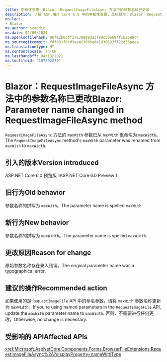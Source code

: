 ```yaml
---
title: 中断性变更：Blazor：RequestImageFileAsync 方法中的参数名称已更改
description: 了解 ASP.NET Core 6.0 中的中断性变更，其标题为：Blazor：RequestImageFileAsync 方法中的参数名称已更改
no-loc:
- Blazor
ms.author: scaddie
ms.date: 02/09/2021
ms.openlocfilehash: 06fe2b0cff17630e09da3f80c506684f1b26e9d4
ms.sourcegitcommit: fdfa01f6cd3aa4c36b6e8a1830693ff22d35aeea
ms.translationtype: HT
ms.contentlocale: zh-CN
ms.lasthandoff: 04/13/2021
ms.locfileid: "107292270"
---
```

# <a name="blazor-parameter-name-changed-in-requestimagefileasync-method"></a><span data-ttu-id="8af97-103">Blazor：RequestImageFileAsync 方法中的参数名称已更改</span><span class="sxs-lookup"><span data-stu-id="8af97-103">Blazor: Parameter name changed in RequestImageFileAsync method</span></span>

<span data-ttu-id="8af97-104">`RequestImageFileAsync` 方法的 `maxWith` 参数已从 `maxWith` 重命名为 `maxWidth`。</span><span class="sxs-lookup"><span data-stu-id="8af97-104">The `RequestImageFileAsync` method's `maxWith` parameter was renamed from `maxWith` to `maxWidth`.</span></span>

## <a name="version-introduced"></a><span data-ttu-id="8af97-105">引入的版本</span><span class="sxs-lookup"><span data-stu-id="8af97-105">Version introduced</span></span>

<span data-ttu-id="8af97-106">ASP.NET Core 6.0 预览版 1</span><span class="sxs-lookup"><span data-stu-id="8af97-106">ASP.NET Core 6.0 Preview 1</span></span>

## <a name="old-behavior"></a><span data-ttu-id="8af97-107">旧行为</span><span class="sxs-lookup"><span data-stu-id="8af97-107">Old behavior</span></span>

<span data-ttu-id="8af97-108">参数名称的拼写为 `maxWith`。</span><span class="sxs-lookup"><span data-stu-id="8af97-108">The parameter name is spelled `maxWith`.</span></span>

## <a name="new-behavior"></a><span data-ttu-id="8af97-109">新行为</span><span class="sxs-lookup"><span data-stu-id="8af97-109">New behavior</span></span>

<span data-ttu-id="8af97-110">参数名称的拼写为 `maxWidth`。</span><span class="sxs-lookup"><span data-stu-id="8af97-110">The parameter name is spelled `maxWidth`.</span></span>

## <a name="reason-for-change"></a><span data-ttu-id="8af97-111">更改原因</span><span class="sxs-lookup"><span data-stu-id="8af97-111">Reason for change</span></span>

<span data-ttu-id="8af97-112">原始参数名称存在录入错误。</span><span class="sxs-lookup"><span data-stu-id="8af97-112">The original parameter name was a typographical error.</span></span>

## <a name="recommended-action"></a><span data-ttu-id="8af97-113">建议的操作</span><span class="sxs-lookup"><span data-stu-id="8af97-113">Recommended action</span></span>

<span data-ttu-id="8af97-114">如果使用的是 `RequestImageFile` API 中的命名参数，请将 `maxWith` 参数名称更新为 `maxWidth`。</span><span class="sxs-lookup"><span data-stu-id="8af97-114">If you're using named parameters in the `RequestImageFile` API, update the `maxWith` parameter name to `maxWidth`.</span></span> <span data-ttu-id="8af97-115">否则，不需要进行任何更改。</span><span class="sxs-lookup"><span data-stu-id="8af97-115">Otherwise, no change is necessary.</span></span>

## <a name="affected-apis"></a><span data-ttu-id="8af97-116">受影响的 API</span><span class="sxs-lookup"><span data-stu-id="8af97-116">Affected APIs</span></span>

<xref:Microsoft.AspNetCore.Components.Forms.BrowserFileExtensions.RequestImageFileAsync%2A?displayProperty=nameWithType>

<!--

## Category

ASP.NET Core

## Affected APIs

`Overload:Microsoft.AspNetCore.Components.Forms.BrowserFileExtensions.RequestImageFileAsync`

-->
